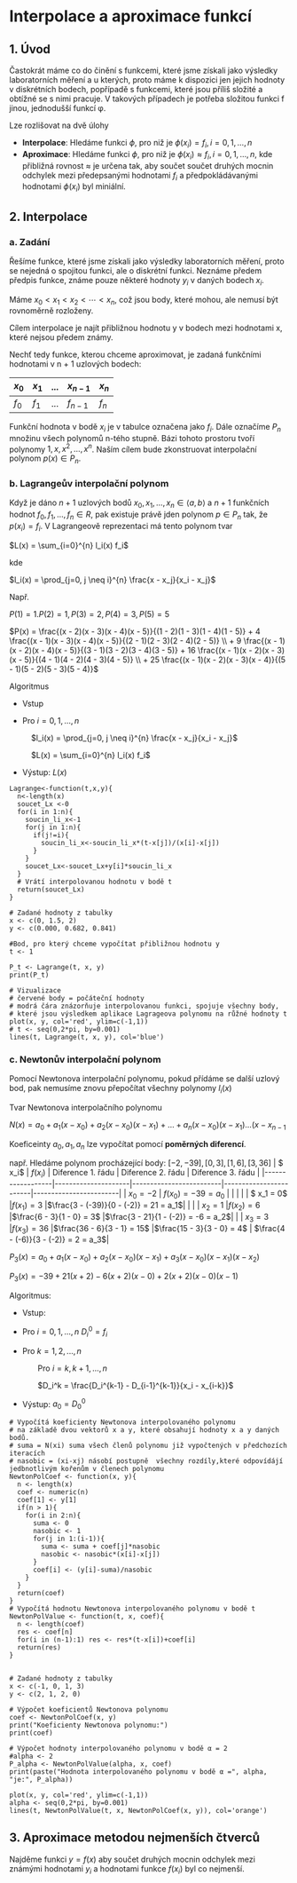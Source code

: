 # Interpolace a aproximace funkcí
  
## 1. Úvod

Častokrát máme co do činění s funkcemi, které jsme získali jako výsledky laboratorních měření a u kterých, proto máme k dispozici jen jejich hodnoty v diskrétních bodech, popřípadě s funkcemi, které jsou příliš složité a obtížné se s nimi pracuje. V takových případech je potřeba složitou funkci f jinou, jednodušší funkcí φ. 

Lze rozlišovat na dvě úlohy
- **Interpolace**: Hledáme funkci $\phi$, pro niž je $\phi(x_i) = f_i, i = 0, 1, \dots, n$
- **Aproximace**: Hledáme funkci $\phi$, pro niž je $\phi(x_i) \approx f_i, i = 0, 1, \dots, n$, kde přibližná rovnost $\approx$ je určena tak, aby součet součet druhých mocnin odchylek mezi předepsanými hodnotami $f_i$ a předpokládávanými hodnotami $\phi(x_i)$ byl miniální.
  
## 2. Interpolace

### a. Zadání

Řešíme funkce, které jsme získali jako výsledky laboratorních měření, proto se nejedná o spojitou funkci, ale o diskrétní funkci. Neznáme předem předpis funkce, známe pouze některé hodnoty $y_i$ v daných bodech $x_i$. 

Máme $x_0< x_1< x_2<⋯< x_n$, což jsou body, které mohou, ale nemusí být rovnoměrně rozloženy. 

Cílem interpolace je najít přibližnou hodnotu y v bodech mezi hodnotami x, které nejsou předem známy. 

Nechť tedy funkce, kterou chceme aproximovat, je zadaná funkčními hodnotami v n + 1 uzlových bodech:

| $x_0$ | $x_1$ | ... | $x_{n-1}$ | $x_n$ |
|--------|---------|-----------|-------------|---------|
| $f_0$ | $f_1$ | ... | $f_{n-1}$ | $f_n$ |

Funkční hodnota v bodě $x_i$ je v tabulce označena jako $f_i$. Dále označíme $P_n$ množinu všech polynomů n-tého stupně. Bázi tohoto prostoru tvoří polynomy ${1,x,x^2,…,x^n}$. Naším cílem bude zkonstruovat interpolační polynom $p(x)∈P_n$.

### b. Lagrangeův interpolační polynom

Když je dáno $n+1$ uzlových bodů $x_0, x_1, \dots, x_n \in \langle a, b \rangle$ a $n+1$ funkčních hodnot $f_0, f_1, ..., f_n \in  R$, pak existuje právě jden polynom $p \in P_n$ tak, že $p(x_i)=f_i$. V Lagrangeově reprezentaci má tento polynom tvar

$L(x) = \sum_{i=0}^{n} l_i(x) f_i$

kde

$l_i(x) = \prod_{j=0, j \neq i}^{n} \frac{x - x_j}{x_i - x_j}$

Např. 

$P(1)=1. P(2) = 1, P(3)=2, P(4)=3, P(5)=5$

$P(x) = \frac{(x - 2)(x - 3)(x - 4)(x - 5)}{(1 - 2)(1 - 3)(1 - 4)(1 - 5)}  + 4 \frac{(x - 1)(x - 3)(x - 4)(x - 5)}{(2 - 1)(2 - 3)(2 - 4)(2 - 5)} \\ + 9 \frac{(x - 1)(x - 2)(x - 4)(x - 5)}{(3 - 1)(3 - 2)(3 - 4)(3 - 5)} + 16 \frac{(x - 1)(x - 2)(x - 3)(x - 5)}{(4 - 1)(4 - 2)(4 - 3)(4 - 5)} \\ + 25 \frac{(x - 1)(x - 2)(x - 3)(x - 4)}{(5 - 1)(5 - 2)(5 - 3)(5 - 4)}$

Algoritmus
- Vstup
- Pro $i =0, 1, ..., n$
  
  &nbsp;&nbsp;&nbsp; $l_i(x) = \prod_{j=0, j \neq i}^{n} \frac{x - x_j}{x_i - x_j}$
  
   &nbsp;&nbsp;&nbsp; $L(x) = \sum_{i=0}^{n} l_i(x) f_i$
- Výstup: $L(x)$

```
Lagrange<-function(t,x,y){
  n<-length(x)
  soucet_Lx <-0
  for(i in 1:n){
    soucin_li_x<-1
    for(j in 1:n){
      if(j!=i){ 
        soucin_li_x<-soucin_li_x*(t-x[j])/(x[i]-x[j])
      }
    }
    soucet_Lx<-soucet_Lx+y[i]*soucin_li_x
  }
  # Vrátí interpolovanou hodnotu v bodě t
  return(soucet_Lx)
}

# Zadané hodnoty z tabulky
x <- c(0, 1.5, 2)
y <- c(0.000, 0.682, 0.841)

#Bod, pro který chceme vypočítat přibližnou hodnotu y
t <- 1

P_t <- Lagrange(t, x, y)
print(P_t)

# Vizualizace
# červené body = počáteční hodnoty
# modrá čára znázorňuje interpolovanou funkci, spojuje všechny body, 
# které jsou výsledkem aplikace Lagrageova polynomu na růžné hodnoty t
plot(x, y, col='red', ylim=c(-1,1))
# t <- seq(0,2*pi, by=0.001)
lines(t, Lagrange(t, x, y), col='blue')
```

### c. Newtonův interpolační polynom

Pomocí Newtonova interpolační polynomu, pokud přídáme se další uzlový bod, pak nemusíme znovu přepočítat všechny polynomy $l_i(x)$

Tvar Newtonova interpolačního polynomu

$N(x)=a_0+a_1(x-x_0)+a_2(x-x_0)(x-x_1)+...+a_n(x-x_0)(x-x_1)...(x-x_{n-1}$

Koeficeinty $a_0, a_1, a_n$ lze vypočítat pomocí **poměrných diferencí**.

např. 
Hledáme polynom procházející body: $[-2, -39], [0,3], [1,6], [3,36]$
| $ x_i$        | $f(x_i)$       | Diference 1. řádu  | Diference 2. řádu   | Diference 3. řádu   |
|------------------|---------------------|-------------------------|------------------------|------------------------|
| $x_0 = -2$   | $f(x_0) = -39 = a_0$ |                         |                        |                        |
| $ x_1 = 0$   |$f(x_1) = 3$   |$\frac{3 - (-39)}{0 - (-2)} = 21 = a_1$|                        |                        |
| $x_2 = 1$    |$f(x_2) = 6$   |$\frac{6 - 3}{1 - 0} = 3$  |$\frac{3 - 21}{1 - (-2)} = -6 = a_2$|                        |
| $x_3 = 3$    |$f(x_3) = 36$  |$\frac{36 - 6}{3 - 1} = 15$ |$\frac{15 - 3}{3 - 0} = 4$ | $\frac{4 - (-6)}{3 - (-2)} = 2 = a_3$|

$P_3(x)=a_0+a_1(x-x_0)+a_2(x-x_0)(x-x_1)+a_3(x-x_0)(x-x_1)(x-x_2)$

$P_3(x)=-39+21(x+2)-6(x+2)(x-0)+2(x+2)(x-0)(x-1)$

Algoritmus:
- Vstup:
- Pro $i = 0, 1, ..., n$
  $D_i^0 = f_i$
- Pro $k = 1, 2, ..., n$
  
  &nbsp;&nbsp;&nbsp;&nbsp;&nbsp;&nbsp; Pro $i=k, k+1, ..., n$
  
  &nbsp;&nbsp;&nbsp;&nbsp;&nbsp;&nbsp; $D_i^k = \frac{D_i^{k-1} - D_{i-1}^{k-1}}{x_i - x_{i-k}}$
  
- Výstup: $a_0=D_0^0$
  
```
# Vypočítá koeficienty Newtonova interpolovaného polynomu 
# na základě dvou vektorů x a y, které obsahují hodnoty x a y daných bodů.
# suma = N(xi) suma všech členů polynomu již vypočtených v předchozích iteracích
# nasobic = (xi-xj) násobí postupně  všechny rozdíly,které odpovídájí jedbnotlivým kořenům v členech polynomu
NewtonPolCoef <- function(x, y){
  n <- length(x)
  coef <- numeric(n)
  coef[1] <- y[1]
  if(n > 1){
    for(i in 2:n){
      suma <- 0
      nasobic <- 1
      for(j in 1:(i-1)){
        suma <- suma + coef[j]*nasobic
        nasobic <- nasobic*(x[i]-x[j])
      }
      coef[i] <- (y[i]-suma)/nasobic
    }
  }
  return(coef)
}
# Vypočítá hodnotu Newtonova interpolovaného polynomu v bodě t
NewtonPolValue <- function(t, x, coef){
  n <- length(coef)
  res <- coef[n]
  for(i in (n-1):1) res <- res*(t-x[i])+coef[i]
  return(res)
}


# Zadané hodnoty z tabulky
x <- c(-1, 0, 1, 3)
y <- c(2, 1, 2, 0)

# Výpočet koeficientů Newtonova polynomu
coef <- NewtonPolCoef(x, y)
print("Koeficienty Newtonova polynomu:")
print(coef)

# Výpočet hodnoty interpolovaného polynomu v bodě α = 2
#alpha <- 2
P_alpha <- NewtonPolValue(alpha, x, coef)
print(paste("Hodnota interpolovaného polynomu v bodě α =", alpha, "je:", P_alpha))

plot(x, y, col='red', ylim=c(-1,1))
alpha <- seq(0,2*pi, by=0.001)
lines(t, NewtonPolValue(t, x, NewtonPolCoef(x, y)), col='orange')
```
## 3. Aproximace metodou nejmenších čtverců

Najděme funkci $y=f(x)$ aby součet druhých mocnin odchylek mezi známými hodnotami $y_i$ a hodnotami funkce $f(x_i)$ byl co nejmenší. 

